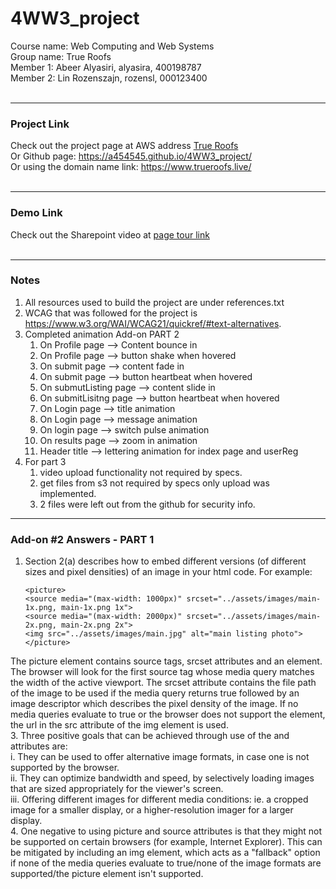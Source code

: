# 4WW3_project  
Course name: Web Computing and Web Systems  
Group name: True Roofs  
Member 1: Abeer Alyasiri, alyasira, 400198787  
Member 2: Lin Rozenszajn, rozensl, 000123400  
<br>  
_____________________________________________  
### Project Link  
Check out the project page at AWS address [True Roofs](http://3.130.249.183/index.html)  
Or Github page: https://a454545.github.io/4WW3_project/    
Or using the domain name link: https://www.trueroofs.live/     
<br>  

_____________________________________________  
### Demo Link  
Check out the Sharepoint video at [page tour link](https://mcmasteru365.sharepoint.com/:v:/s/working/EVOEF4e_waROgDby9UmYvzQBkv79yzR6MKXCIaFf4_I-QA?e=nacl4w)  
<br>  

_____________________________________________
### Notes  
1. All resources used to build the project are under references.txt
2. WCAG that was followed for the project is https://www.w3.org/WAI/WCAG21/quickref/#text-alternatives.
3. Completed animation Add-on PART 2
    1. On Profile page --> Content bounce in
	2. On Profile page --> button shake when hovered
	3. On submit page --> content fade in 
	4. On submit page --> button heartbeat when hovered
	5. On submutListing page --> content slide in 
	6. On submitLisitng page --> button heartbeat when hovered
	7. On Login page --> title animation
	8. On Login page --> message animation
	9. On login page --> switch pulse animation
	10. On results page --> zoom in animation
	11. Header title -->  lettering animation for index page and userReg
4. For part 3
    1. video upload functionality not required by specs.
    2. get files from s3 not required by specs only upload was implemented.
    3. 2 files were left out from the github for security info. 


_____________________________________________
### Add-on #2 Answers - PART 1
1. Section 2(a) describes how to embed different versions (of different sizes and pixel densities) of an image in your html code. For example:

    ```
    <picture>
    <source media="(max-width: 1000px)" srcset="../assets/images/main-1x.png, main-1x.png 1x">
    <source media="(max-width: 2000px)" srcset="../assets/images/main-2x.png, main-2x.png 2x">
    <img src="../assets/images/main.jpg" alt="main listing photo">
    </picture>
    ```

  The picture element contains source tags, srcset attributes and an element. The browser will look for the first source tag whose media query matches the width of the active viewport. The srcset attribute contains the file path of the image to be used if the media query returns true followed by an image descriptor which describes the pixel density of the image. If no media queries evaluate to true or the browser does not support the <picture> element, the url in the src attribute of the img element is used.
<br>
3. Three positive goals that can be achieved through use of the <picture> and <source> attributes are:
  <br>
  i. They can be used to offer alternative image formats, in case one is not supported by the browser.
  <br>
  ii. They can optimize bandwidth and speed, by selectively loading images that are sized appropriately for the viewer's screen.
    <br>
  iii. Offering different images for different media conditions: ie. a cropped image for a smaller display, or a higher-resolution imager for a larger display.
    <br>
4. One negative to using picture and source attributes is that they might not be supported on certain browsers (for example, Internet Explorer). This can be mitigated by including an img element, which acts as a "fallback" option if none of the media queries evaluate to true/none of the image formats are supported/the picture element isn't supported. 
